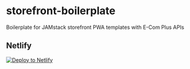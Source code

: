 # storefront-boilerplate

Boilerplate for JAMstack storefront PWA templates with E-Com Plus APIs

## Netlify

[![Deploy to Netlify](https://www.netlify.com/img/deploy/button.svg)](https://app.netlify.com/start/deploy?stack=cms&repository=https://github.com/ecomclub/storefront-boilerplate)
